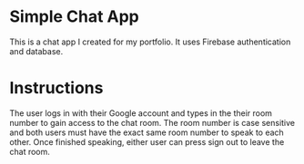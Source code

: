 # Simple Chat App

This is a chat app I created for my portfolio. It uses Firebase authentication and database. 

# Instructions

The user logs in with their Google account and types in the their room number to gain access to the chat room. The room number is case sensitive and both users must have the exact same room number to speak to each other. Once finished speaking, either user can press sign out to leave the chat room.